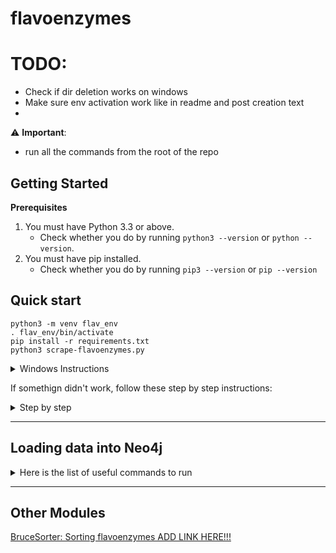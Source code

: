 # flavoenzymes

# TODO:
- Check if dir deletion works on windows
- Make sure env activation work like in readme and post creation text
- 
⚠️ __Important__:
- run all the commands from the root of the repo

## Getting Started
**Prerequisites**
1. You must have Python 3.3 or above.
    - Check whether you do by running `python3 --version` or `python --version`.
1. You must have pip installed.
   - Check whether you do by running `pip3 --version` or `pip --version`

## Quick start
```
python3 -m venv flav_env
. flav_env/bin/activate
pip install -r requirements.txt
python3 scrape-flavoenzymes.py
```
<details><summary>Windows Instructions</summary>

```
python -m venv flav_env
flav_env\Scripts\activate.bat
pip install -r requirements.txt
python scrape-flavoenzymes.py
```
</details>


If somethign didn't work, follow these step by step instructions:
<details><summary>Step by step</summary>

**Virtual environment setup**
1. Create virtual environment.
    - `python3 modules/helpers/env_setup.py`
1. Activate the virtual environment
    > if you don't, all packages will be installed to your global environment, if you are ok with that, skip this step
    - On MacOS or Linux run:
        - `source flav_env/bin/activate`
    - On Windows run:
        - `flav_env\Scripts\activate.bat`
1. Install dependancies within the environment.
    - `pip install -r requirements.txt`

**Run the pipeline**
Scraping all the data
  > This will try to scrape all the information from all the websites that have been configured. 
If existing file will be found in `./export/scraped_flavoenzymes.json` the programm will only update it if new entries will be found. (it will also make a backup of the existing file and save it with current date in filename) 
  - `python scrape-flavoenzymes.py`

</details>


---


## Loading data into Neo4j

<details>
<summary>Here is the list of useful commands to run</summary>

## Importing files

#### Create from URL
```
WITH "https://raw.githubusercontent.com/supervanya/flavoenzymes/master/export/kegg.json" AS url
```

#### Create from local file
```
WITH "kegg.json" AS url
```


#### Create from JSON
if creating from a local file replace link with file name and place file within import folder of Neo4j
```
WITH "https://raw.githubusercontent.com/supervanya/flavoenzymes/master/export/kegg.json" AS url
CALL apoc.load.json(url) YIELD value AS enzymes
UNWIND keys(enzymes) AS enzName
	MERGE (e:Enzyme {name: enzName})
    
    FOREACH (subsName in enzymes[enzName].SUBSTRATE | 
    	MERGE (s:Substrate {name: subsName})
        MERGE (s)<-[:binds]-(e)
    )
    
    FOREACH (prodName in enzymes[enzName].PRODUCT |
    	MERGE (p:Product {name: prodName})
        MERGE (p)<-[:releases]-(e)
    )
```

## Queries

#### Show all nodes (this will limit to 300 or your settings)    
```
MATCH (n) return n
```

#### 25 enzymes with anything they bind 
```
MATCH (n:Enzyme) 
RETURN (n)-[:binds]->()
LIMIT 25
```

#### 25 enzymes with anything they bind and release 
```
MATCH (n)
RETURN ()<-[:releases]-(n)-[:binds]->() 
LIMIT 25
```

#### Specific enzyme with all links
```
MATCH p=(e:Enzyme)-->()
WHERE e.ec="ec:1.2.99.7" 
RETURN p
```

```
MATCH (e:Enzyme)
MATCH path = (e)-[]->(s:Substrate)
RETURN path;
```
</details>   

---

## Other Modules
[BruceSorter: Sorting flavoenzymes ADD LINK HERE!!!]()